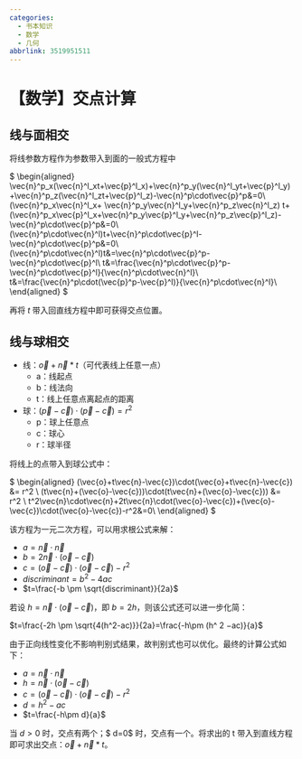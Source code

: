 ```yaml
---
categories:
  - 书本知识
  - 数学
  - 几何
abbrlink: 3519951511
---
```


# 【数学】交点计算

## 线与面相交

将线参数方程作为参数带入到面的一般式方程中

$
\begin{aligned}
\vec{n}^p_x(\vec{n}^l_xt+\vec{p}^l_x)+\vec{n}^p_y(\vec{n}^l_yt+\vec{p}^l_y)+\vec{n}^p_z(\vec{n}^l_zt+\vec{p}^l_z)-\vec{n}^p\cdot\vec{p}^p&=0\\
(\vec{n}^p_x\vec{n}^l_x+ \vec{n}^p_y\vec{n}^l_y+\vec{n}^p_z\vec{n}^l_z) t+(\vec{n}^p_x\vec{p}^l_x+\vec{n}^p_y\vec{p}^l_y+\vec{n}^p_z\vec{p}^l_z)-\vec{n}^p\cdot\vec{p}^p&=0\\
(\vec{n}^p\cdot\vec{n}^l)t+\vec{n}^p\cdot\vec{p}^l-\vec{n}^p\cdot\vec{p}^p&=0\\
(\vec{n}^p\cdot\vec{n}^l)t&=\vec{n}^p\cdot\vec{p}^p-\vec{n}^p\cdot\vec{p}^l\\
t&=\frac{\vec{n}^p\cdot\vec{p}^p-\vec{n}^p\cdot\vec{p}^l}{\vec{n}^p\cdot\vec{n}^l}\\
t&=\frac{\vec{n}^p\cdot(\vec{p}^p-\vec{p}^l)}{\vec{n}^p\cdot\vec{n}^l}\\
\end{aligned}
$

再将 $t$ 带入回直线方程中即可获得交点位置。

## 线与球相交

- 线：$\vec{o}+\vec{n}*t$（可代表线上任意一点）
  - a：线起点
  - b：线法向
  - t：线上任意点离起点的距离
- 球：$(\vec{p}-\vec{c}) \cdot (\vec{p}-\vec{c}) = r^2$
  - p：球上任意点
  - c：球心
  - r：球半径

将线上的点带入到球公式中：

$
\begin{aligned}
(\vec{o}+t\vec{n}-\vec{c})\cdot(\vec{o}+t\vec{n}-\vec{c}) &= r^2 \\
(t\vec{n}+(\vec{o}-\vec{c}))\cdot(t\vec{n}+(\vec{o}-\vec{c})) &= r^2 \\
t^2\vec{n}\cdot\vec{n}+2t\vec{n}\cdot(\vec{o}-\vec{c})+(\vec{o}-\vec{c})\cdot(\vec{o}-\vec{c})-r^2&=0\\
\end{aligned}
$

该方程为一元二次方程，可以用求根公式来解：

- $a=\vec{n}\cdot\vec{n}$
- $b=2\vec{n}\cdot(\vec{o}-\vec{c})$
- $c=(\vec{o}-\vec{c})\cdot(\vec{o}-\vec{c})-r^2$
- $discriminant=b^2-4ac$
- $t=\frac{-b \pm \sqrt{discriminant}}{2a}$

若设 $h=\vec{n}\cdot(\vec{o}-\vec{c})$，即 $b=2h$，则该公式还可以进一步化简：

$t=\frac{-2h \pm \sqrt{4(h^2-ac)}}{2a}=\frac{-h\pm (h^ 
2
 −ac)}{a}$

由于正向线性变化不影响判别式结果，故判别式也可以优化。最终的计算公式如下：

- $a=\vec{n}\cdot\vec{n}$
- $h=\vec{n}\cdot(\vec{o}-\vec{c})$
- $c=(\vec{o}-\vec{c})\cdot(\vec{o}-\vec{c})-r^2$
- $d=h^2-ac$
- $t=\frac{-h\pm d}{a}$

当 $d>0$ 时，交点有两个；$ d=0$ 时，交点有一个。将求出的 t 带入到直线方程即可求出交点：$\vec{o}+\vec{n}*t$。
